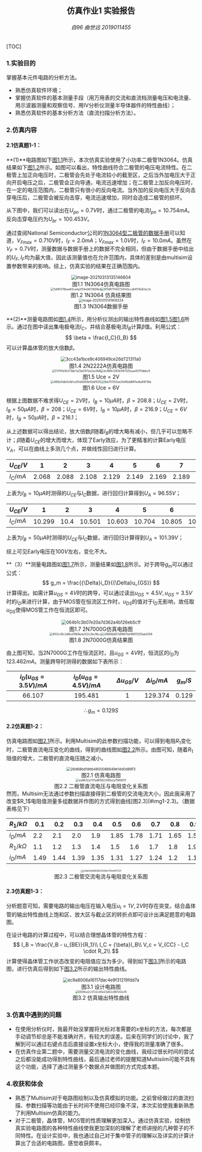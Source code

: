 <h2  align = "center" >仿真作业1 实验报告</h2>

<h6 align = "center">自96 曲世远 2019011455</h6>

[TOC]

### 1.实验目的

掌握基本元件电路的分析方法。

- 熟悉仿真软件环境；
- 掌握仿真软件的基本测量手段（用万用表的交流和直流档测量电压和电流量、用示波器测量和观察信号、用IV分析仪测量半导体器件的特性曲线）；
- 熟悉仿真软件的基本分析方法（直流扫描分析方法）。

### 2.仿真内容

#### 2.1仿真题1-1：

**(1)**电路图如下[图1.1](#img1-1.1)所示，本次仿真实验使用了小功率二极管1N3064。仿真结果如下[图1.2](#img1-1.2)所示。如图可以看出，特性曲线符合二极管的电压电流特性。在二极管上加正向电压时，二极管会先处于电流较小的截至区，之后当外加电压大于正向开启电压之后，二极管会正向导通，电流迅速增加；在二极管上加反向电压时，在一定的电压范围内，二极管只有很小的反向电流。当外加的反向电压大于反向击穿电压后，二极管会被反向击穿，电流迅速增加，同时会造成二极管的损坏。

从下图中，我们可以读出在$U_{pn} = 0.7V$时，通过二极管的电流$I_{pn} = 10.754mA$。反向击穿电压约为$U_{br} = 100.453V$。

通过查阅National Semiconductor公司的[1N3064型二极管的数据手册](#img1-1.3)可以知道，$V_{Fmax} = 0.710V$时，$I_F = 2.0mA$；$V_{Fmax} = 1.0V$时，$I_F = 10.0mA$。虽然在$V_F = 0.7V$时，测量数据与数据手册上的数据不完全相同，但由于数据手册中给出的$U_F, I_F$均为最大值，因此该测量值也在允许范围内，具体的差别是由multisim设置参数带来的影响。综上，仿真实验的结果在正确范围内。

<center><a name = "img1-1.1"></a><img src="仿真1_2019011455.assets/image-20210313135146604.png" alt="image-20210313135146604" style="zoom:80%;" title = "图1.1 单管共射放大电路" /><br> 图1.1 1N3064仿真电路图</center>

<center><a name = "img1-1.2"></a><img src="仿真1_2019011455.assets/5df6f376bae63ca4a2f54e0672609ed.png" alt="5df6f376bae63ca4a2f54e0672609ed" style="zoom: 50%;" /><img src="仿真1_2019011455.assets/911d9770427247e0cca84174e82ec3c.png" alt="911d9770427247e0cca84174e82ec3c" style="zoom:50%;" /><br>图1.2 1N3064 仿真结果图</center>

<center><a name = "img1-1.3"></a><img src="仿真1_2019011455.assets/image-20210313141909224.png" alt="image-20210313141909224" style="zoom: 60%;" /><br>图1.3 1N3064数据手册</center>

**(2)**测量电路图如[图1.4](#img1-1.4)所示，用分析仪测出的输出特性曲线如[图1.5](#img1-1.5)[图1.6](#img1-1.6)所示。通过在图中读出集电极电流$I_C$，并结合基极电流$I_B$计算$\beta$值。利用公式：
$$
\beta = \frac{I_C}{I_B}
$$
可以计算晶体管的放大倍数$\beta$。
<center><a name = "img1-1.4"></a><img src="仿真1_2019011455.assets/3cc43a1bce9c406949ce26d721311a0.png" alt="3cc43a1bce9c406949ce26d721311a0" style="zoom: 80%;" /><br>图1.4 2N2222A仿真电路图</center>

<center><a name = "img1-1.5"></a><img src="仿真1_2019011455.assets/737ff0e1b373bb7a25a03f7ee2ac0b6.png" alt="737ff0e1b373bb7a25a03f7ee2ac0b6" style="zoom:50%;" /><img src="仿真1_2019011455.assets/dc989c1283b1f87525eaa45311dbbc9.png" alt="dc989c1283b1f87525eaa45311dbbc9" style="zoom:50%;" /><br>图1.5 Uce = 2V</center>

<center><a name = "img1-1.6"></a><img src="仿真1_2019011455.assets/485b3fdb0e3b1ce55d4263bf0dd1030.png" alt="485b3fdb0e3b1ce55d4263bf0dd1030" style="zoom:50%;" /><img src="仿真1_2019011455.assets/1bb701353ae2fd46dd697ee8a89736a.png" alt="1bb701353ae2fd46dd697ee8a89736a" style="zoom:50%;" /><br>图1.6 Uce = 6V</center>

根据上图数据不难求得$U_{CE} = 2V$时，$I_B = 10{\mu}A$时，$\beta = 208.8$；$U_{CE} = 2V$时，$I_B = 50{\mu}A$时，$\beta = 208$；$U_{CE} = 6V$时，$I_B = 10{\mu}A$时，$\beta = 216.9$；$U_{CE} = 6V$时，$I_B = 50{\mu}A$时，$\beta = 216.1$；

从上述数据可以得出结论，放大倍数$\beta$随着$I_B$的增大略有减小，但几乎可以忽略不计；$\beta$随着$U_{CE}$的增大而增大，体现了Early效应，为了更精准的计算Early电压$V_A$，可以在曲线上多测几个点，并做线性回归进行计算。

| $U_{CE}/V$ |   1   |   2   |   3   |   4   |   5   |   6   |   7   |   8   |
| ---------- | :---: | :---: | :---: | :---: | :---: | :---: | :---: | :---: |
| $I_C/mA$   | 2.068 | 2.088 | 2.108 | 2.129 | 2.149 | 2.169 | 2.189 | 2.221 |

上表为$I_B = 10{\mu}A$时测得的$U_{CE}$与$I_C$数据，进行回归计算得到$U_A = 96.55V$；

| $U_{CE}/V$ |   1    |  2   |   3    |   4    |   5    |   6    |   7    |  8   |
| ---------- | :----: | :--: | :----: | :----: | :----: | :----: | :----: | :--: |
| $I_C/mA$   | 10.299 | 10.4 | 10.501 | 10.603 | 10.704 | 10.805 | 10.906 |  11  |

上表为$I_B = 50{\mu}A$时测得的$U_{CE}$与$I_C$数据，进行回归计算得到$U_A = 101.39V$；

综上可见Early电压在$100V$左右，变化不大。

**（3）**测量电路图如[图1.7](#img1-1.7)所示，测量结果如[图1.8](#img1-1.8)所示。对于跨导$g_m$可以通过公式：
$$
g_m = \frac{{\Delta}i_D}{{\Delta}u_{GS}}
$$
计算得出。如需计算$u_{GS} = 4V$时的跨导，可以通过读出$u_{GS} = 4.5V, u_{GS} = 3.5V$时的$i_D$来进行计算，由于MOS管在恒流区工作时，$u_{DS}$的值对于$i_D$无影响，故任取$u_{DS}$使得MOS管工作在恒流区即可。

<center><a name = "img1-1.7"></a><img src="仿真1_2019011455.assets/064b1c3b07e20a7d362a4b126eb5c1f.png" alt="064b1c3b07e20a7d362a4b126eb5c1f" style="zoom: 80%;" /><br>图1.7 2N7000G仿真电路图</center>

<center><a name = "img1-1.8"></a><img src="仿真1_2019011455.assets/8102c45c3d9cd7669eeb322c3bc56cc.png" alt="8102c45c3d9cd7669eeb322c3bc56cc" style="zoom:50%;" /><img src="仿真1_2019011455.assets/29684b657e89670ef98551255ab4358.png" alt="29684b657e89670ef98551255ab4358" style="zoom:50%;" /><br>图1.8 2N7000G仿真结果图</center>

由上图可知，当2N7000G工作在恒流区时，且$u_{GS} = 4V$时，恒流区的$i_D$为$123.462mA$。测量跨导时测得的数据如下表所示：

| $i_D(u_{GS} = 3.5V)/mA$ | $i_D(u_{GS} = 4.5V)/mA$ | ${\Delta}u_{GS}/V$ | ${\Delta}i_D/mA$ | $g_m/S$ |
| :---------------------: | :---------------------: | :----------------: | :--------------: | :-----: |
|         66.107          |         195.481         |         1          |     129.374      |  0.129  |

$$
\therefore g_m = 0.129S
$$

#### 2.2仿真题1-2：

仿真电路图如[图2.1](#img1-2.1)所示。利用Multisim的此参数扫描功能，可以得到电阻$R_1$变化时，二极管直流电压变化的曲线，得到的曲线图如[图2.2](#img1-2.2)所示。由图可知，随着$R_1$阻值的增大，二极管的直流电压随之减小。

<center><a name = "img1-2.1"></a><img src="仿真1_2019011455.assets/28d68bd1deb4850086949e14d0d89f3.png" alt="28d68bd1deb4850086949e14d0d89f3" style="zoom:67%;" /><br>图2.1 仿真电路图</center>

<center><a name = "img1-2.2"></a><img src="仿真1_2019011455.assets/ea9632a7311a965822f45b2a7565670-1615644087071.png" alt="ea9632a7311a965822f45b2a7565670" style="zoom:50%;" /><br>图2.2 二极管直流电压与电阻变化关系图</center>
然而，Multisim无法通过参数扫描直接得到二极管的交流电流大小，因此我采用了改变$R_1$电阻值测量多组数据并作图的方式得到曲线[图2.3](#img1-2.3)。（数据表格见下）

| $R_1/k{\Omega}$ | 0.1  | 0.2  | 0.3  | 0.4  | 0.5  | 0.6  | 0.7  | 0.8  | 0.9  | 1.0  |
| --------------- | ---- | ---- | ---- | ---- | ---- | ---- | ---- | ---- | ---- | ---- |
| $i_D/mA$        | 2.2  | 2.1  | 2.0  | 1.9  | 1.85 | 1.78 | 1.71 | 1.65 | 1.59 | 1.54 |
| $R_1/k{\Omega}$ | 1.1  | 1.2  | 1.3  | 1.4  | 1.5  | 1.6  | 1.7  | 1.8  | 1.9  | 2.0  |
| $i_D/mA$        | 1.49 | 1.44 | 1.39 | 1.35 | 1.31 | 1.27 | 1.24 | 1.2  | 1.17 | 1.14 |

<center><a name = "img1-2.3"><img src="仿真1_2019011455.assets/e3ab5ee6885fb03294bc793ee91733f.png" alt="e3ab5ee6885fb03294bc793ee91733f" style="zoom:40%;" /><br>图2.3 二极管交流电流与电阻变化关系图</center>

#### 2.3仿真题1-3：

分析题意可知，需要电路的输出电压在输入电压$u_I = 1V, 2V$时存在突变。结合晶体管的输出特性曲线上饱和区、放大区与截止区的转折点即可设计出满足题意的电路图。

在设计电路的计算过程中，可以结合理想晶体管的特性方程：
$$
I_B = \frac{V_B - u_{BE}}{R_1}\\
I_C = {\beta}I_B\\
V_c = V_{CC} - I_C \cdot R_2\\
$$
计算使得晶体管工作状态改变的电阻值应当为多少。得到如下[图3.1](#img1-3.1)所示的电路图，进行仿真后得到如下[图3.2](#img1-3.2)所示的输出特性曲线。


<center><a name = "img1-3.1"></a><img src="仿真1_2019011455.assets/ec9a8006a16117dac4e9f31219fdd7a.png" alt="ec9a8006a16117dac4e9f31219fdd7a" style="zoom:80%;" /><br>图3.1 设计电路图</center>

<center><a name = "img1-3.2"></a><img src="仿真1_2019011455.assets/0509ce2c3722c40e23d42c867e12e74-1615646899285.png" alt="0509ce2c3722c40e23d42c867e12e74" style="zoom:50%;" /><br>图3.2 仿真输出特性曲线</center>

### 3.仿真中遇到的问题

- 在使用分析仪时，我最开始没掌握将光标对准需要的x坐标的方法，每次都是手动调节却总是不能准确对齐，有较大的误差。后来在同学们的讨论中，我了解到可以通过右键点击后直接设置x坐标大小，使得我的测量准确了很多。
- 在仿真作业第二题中，需要测量交流电流的变化曲线，我经过很长时间的尝试之后都没能成功得到特性曲线，最后通过老师的提醒知道Multisiim可能不具有这个功能，选择了通过测量多个数据点并做图的方式完成本题。

### 4.收获和体会

- 熟悉了Multisim对于电路图绘制以及仿真模拟的功能。之前曾经做过的直流扫描、参数扫描等功能由于长时间不使用已经印象不深，本次实验使我重新熟悉了利用Multisim仿真的能力。
- 对于二极管，晶体管，MOS管的性质理解更加深入。通过仿真实验，绘制仿真实验电路图的各种特性曲线使我更加深刻的理解了老师讲授的几种管子的不同特性。在设计实验中，我也通过自己对于集中管子的理解以及详实的计算计算出了合适的电路图，感觉收获颇丰。

